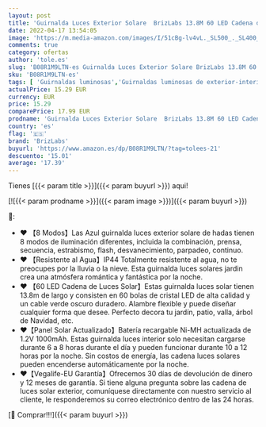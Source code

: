 ```yaml
---
layout: post
title: 'Guirnalda Luces Exterior Solare  BrizLabs 13.8M 60 LED Cadena de Luces Bolas Led Decoracion Impermeable 8 Modos Interior Iluminación Solar para Navidad  Jardín  Terraza  Patio  Boda  Fiesta  Azul'
date: 2022-04-17 13:54:05
image: 'https://m.media-amazon.com/images/I/51cBg-lv4vL._SL500_._SL400_.jpg'
comments: true
category: ofertas
author: 'tole.es'
slug: 'B08R1M9LTN-es Guirnalda Luces Exterior Solare BrizLabs 13.8M 60 LED...'
sku: 'B08R1M9LTN-es'
tags: [ 'Guirnaldas luminosas','Guirnaldas luminosas de exterior-interior','Iluminación','brizlabs','navidad','🇪🇸', ]
actualPrice: 15.29 EUR
currency: EUR
price: 15.29
comparePrice: 17.99 EUR
prodname: 'Guirnalda Luces Exterior Solare  BrizLabs 13.8M 60 LED Cadena de Luces Bolas Led Decoracion Impermeable 8 Modos Interior Iluminación Solar para Navidad  Jardín  Terraza  Patio  Boda  Fiesta  Azul'
country: 'es'
flag: '🇪🇸'
brand: 'BrizLabs'
buyurl: 'https://www.amazon.es/dp/B08R1M9LTN/?tag=tolees-21'
descuento: '15.01'
average: '17.39'
---
```


Tienes [{{< param title >}}]({{< param buyurl >}}) aqui!

[![{{< param prodname >}}]({{< param image >}})]({{< param buyurl >}})

🔎:

- ♥ 【8 Modos】Las Azul guirnalda luces exterior solare de hadas tienen 8 modos de iluminación diferentes, incluida la combinación, prensa, secuencia, estrabismo, flash, desvanecimiento, parpadeo, continuo.
- ♥ 【Resistente al Agua】IP44 Totalmente resistente al agua, no te preocupes por la lluvia o la nieve. Esta guirnalda luces solares jardin crea una atmósfera romántica y fantástica por la noche.
- ♥ 【60 LED Cadena de Luces Solar】Estas guirnalda luces solar tienen 13.8m de largo y consisten en 60 bolas de cristal LED de alta calidad y un cable verde oscuro duradero. Alambre flexible y puede diseñar cualquier forma que desee. Perfecto decora tu jardín, patio, valla, árbol de Navidad, etc.
- ♥【Panel Solar Actualizado】Batería recargable Ni-MH actualizada de 1.2V 1000mAh. Estas guirnalda luces interior solo necesitan cargarse durante 6 a 8 horas durante el día y pueden funcionar durante 10 a 12 horas por la noche. Sin costos de energía, las cadena luces solares pueden encenderse automáticamente por la noche.
- ♥【Vegalife-EU Garantía】Ofrecemos 30 días de devolución de dinero y 12 meses de garantía. Si tiene alguna pregunta sobre las cadena de luces solar exterior, comuníquese directamente con nuestro servicio al cliente, le responderemos su correo electrónico dentro de las 24 horas.

[🛒 Comprar!!!]({{< param buyurl >}})
